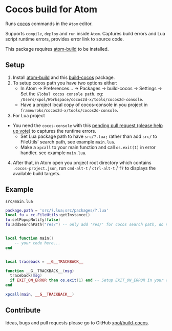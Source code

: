 # Cocos build for Atom

Runs [cocos][] commands in the `Atom` editor.

Supports `compile`, `deploy` and `run` inside `Atom`.
Captures build errors and Lua script runtime errors, provides error link to source code.

This package requires [atom-build][] to be installed.


## Setup

1. Install [atom-build][] and this [build-cocos][] package.
2. To setup cocos path you have two options either:
	* In Atom -> Preferences... -> Packages -> build-cocos -> Settings -> Set the `Global cocos console path`. eg: `/Users/xpol/Workspace/cocos2d-x/tools/cocos2d-console`.
	* Have a project local copy of cocos-console in you project in `framewroks/cocos2d-x/tools/cocos2d-console`.
3. For Lua project
  * You need the `cocos-console` with this [pending pull request (please help up vote)](https://github.com/cocos2d/cocos2d-console/pull/320) to captures the runtime errors.
	* Set Lua package path to have `src/?.lua;` rather than add `src/` to FileUtils' search path, see example `main.lua`.
	* Make a `xpcall` to your main function and call `os.exit(1)` in error handler. see example `main.lua`.
4. After that, in Atom open you project root directory which contains `.cocos-project.json`, run `cmd-alt-t` / `ctrl-alt-t` / `f7` to displays the available build targets.

## Example


`src/main.lua`

```lua
package.path = 'src/?.lua;src/packages/?.lua'
local fu = cc.FileUtils:getInstance()
fu:setPopupNotify(false)
fu:addSearchPath("res/") -- only add 'res/' for cocos search path, do not add 'src/'.


local function main()
	-- your code here...
end


local traceback = __G__TRACKBACK__

function __G__TRACKBACK__(msg)
  traceback(msg)
  if EXIT_ON_ERROR then os.exit(1) end -- Setup EXIT_ON_ERROR in your config.lua
end

xpcall(main, __G__TRACKBACK__)

```

## Contribute

Ideas, bugs and pull requests please go to GitHub [xpol/build-cocos][repo].

[atom-build]: https://atom.io/packages/build
[build-cocos]: https://atom.io/packages/build-cocos
[cocos]: https://github.com/cocos2d/cocos2d-console
[repo]: https://github.com/xpol/build-cocos
